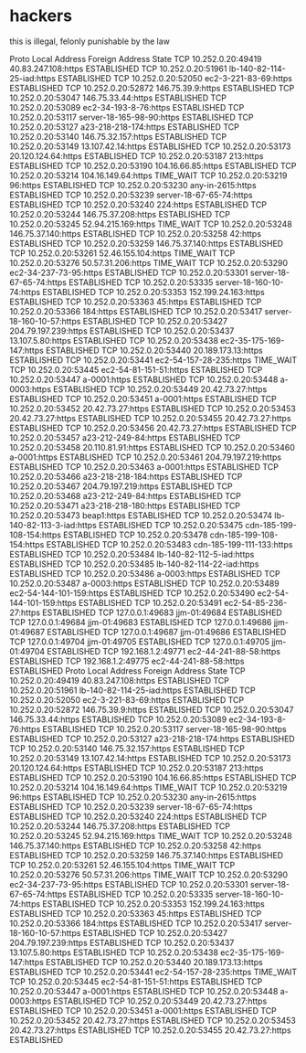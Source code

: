 # hackers

this is illegal, felonly punishable by the law

   Proto  Local Address          Foreign Address        State
  TCP    10.252.0.20:49419      40.83.247.108:https    ESTABLISHED
  TCP    10.252.0.20:51961      lb-140-82-114-25-iad:https  ESTABLISHED
  TCP    10.252.0.20:52050      ec2-3-221-83-69:https  ESTABLISHED
  TCP    10.252.0.20:52872      146.75.39.9:https      ESTABLISHED
  TCP    10.252.0.20:53047      146.75.33.44:https     ESTABLISHED
  TCP    10.252.0.20:53089      ec2-34-193-8-76:https  ESTABLISHED
  TCP    10.252.0.20:53117      server-18-165-98-90:https  ESTABLISHED
  TCP    10.252.0.20:53127      a23-218-218-174:https  ESTABLISHED
  TCP    10.252.0.20:53140      146.75.32.157:https    ESTABLISHED
  TCP    10.252.0.20:53149      13.107.42.14:https     ESTABLISHED
  TCP    10.252.0.20:53173      20.120.124.64:https    ESTABLISHED
  TCP    10.252.0.20:53187      213:https              ESTABLISHED
  TCP    10.252.0.20:53190      104.16.66.85:https     ESTABLISHED
  TCP    10.252.0.20:53214      104.16.149.64:https    TIME_WAIT
  TCP    10.252.0.20:53219      96:https               ESTABLISHED
  TCP    10.252.0.20:53230      any-in-2615:https      ESTABLISHED
  TCP    10.252.0.20:53239      server-18-67-65-74:https  ESTABLISHED
  TCP    10.252.0.20:53240      224:https              ESTABLISHED
  TCP    10.252.0.20:53244      146.75.37.208:https    ESTABLISHED
  TCP    10.252.0.20:53245      52.94.215.169:https    TIME_WAIT
  TCP    10.252.0.20:53248      146.75.37.140:https    ESTABLISHED
  TCP    10.252.0.20:53258      42:https               ESTABLISHED
  TCP    10.252.0.20:53259      146.75.37.140:https    ESTABLISHED
  TCP    10.252.0.20:53261      52.46.155.104:https    TIME_WAIT
  TCP    10.252.0.20:53276      50.57.31.206:https     TIME_WAIT
  TCP    10.252.0.20:53290      ec2-34-237-73-95:https  ESTABLISHED
  TCP    10.252.0.20:53301      server-18-67-65-74:https  ESTABLISHED
  TCP    10.252.0.20:53335      server-18-160-10-74:https  ESTABLISHED
  TCP    10.252.0.20:53353      152.199.24.163:https   ESTABLISHED
  TCP    10.252.0.20:53363      45:https               ESTABLISHED
  TCP    10.252.0.20:53366      184:https              ESTABLISHED
  TCP    10.252.0.20:53417      server-18-160-10-57:https  ESTABLISHED
  TCP    10.252.0.20:53427      204.79.197.239:https   ESTABLISHED
  TCP    10.252.0.20:53437      13.107.5.80:https      ESTABLISHED
  TCP    10.252.0.20:53438      ec2-35-175-169-147:https  ESTABLISHED
  TCP    10.252.0.20:53440      20.189.173.13:https    ESTABLISHED
  TCP    10.252.0.20:53441      ec2-54-157-28-235:https  TIME_WAIT
  TCP    10.252.0.20:53445      ec2-54-81-151-51:https  ESTABLISHED
  TCP    10.252.0.20:53447      a-0001:https           ESTABLISHED
  TCP    10.252.0.20:53448      a-0003:https           ESTABLISHED
  TCP    10.252.0.20:53449      20.42.73.27:https      ESTABLISHED
  TCP    10.252.0.20:53451      a-0001:https           ESTABLISHED
  TCP    10.252.0.20:53452      20.42.73.27:https      ESTABLISHED
  TCP    10.252.0.20:53453      20.42.73.27:https      ESTABLISHED
  TCP    10.252.0.20:53455      20.42.73.27:https      ESTABLISHED
  TCP    10.252.0.20:53456      20.42.73.27:https      ESTABLISHED
  TCP    10.252.0.20:53457      a23-212-249-84:https   ESTABLISHED
  TCP    10.252.0.20:53458      20.110.81.91:https     ESTABLISHED
  TCP    10.252.0.20:53460      a-0001:https           ESTABLISHED
  TCP    10.252.0.20:53461      204.79.197.219:https   ESTABLISHED
  TCP    10.252.0.20:53463      a-0001:https           ESTABLISHED
  TCP    10.252.0.20:53466      a23-218-218-184:https  ESTABLISHED
  TCP    10.252.0.20:53467      204.79.197.219:https   ESTABLISHED
  TCP    10.252.0.20:53468      a23-212-249-84:https   ESTABLISHED
  TCP    10.252.0.20:53471      a23-218-218-180:https  ESTABLISHED
  TCP    10.252.0.20:53473      beap1:https            ESTABLISHED
  TCP    10.252.0.20:53474      lb-140-82-113-3-iad:https  ESTABLISHED
  TCP    10.252.0.20:53475      cdn-185-199-108-154:https  ESTABLISHED
  TCP    10.252.0.20:53478      cdn-185-199-108-154:https  ESTABLISHED
  TCP    10.252.0.20:53483      cdn-185-199-111-133:https  ESTABLISHED
  TCP    10.252.0.20:53484      lb-140-82-112-5-iad:https  ESTABLISHED
  TCP    10.252.0.20:53485      lb-140-82-114-22-iad:https  ESTABLISHED
  TCP    10.252.0.20:53486      a-0003:https           ESTABLISHED
  TCP    10.252.0.20:53487      a-0003:https           ESTABLISHED
  TCP    10.252.0.20:53489      ec2-54-144-101-159:https  ESTABLISHED
  TCP    10.252.0.20:53490      ec2-54-144-101-159:https  ESTABLISHED
  TCP    10.252.0.20:53491      ec2-54-85-236-27:https  ESTABLISHED
  TCP    127.0.0.1:49683        jjm-01:49684           ESTABLISHED
  TCP    127.0.0.1:49684        jjm-01:49683           ESTABLISHED
  TCP    127.0.0.1:49686        jjm-01:49687           ESTABLISHED
  TCP    127.0.0.1:49687        jjm-01:49686           ESTABLISHED
  TCP    127.0.0.1:49704        jjm-01:49705           ESTABLISHED
  TCP    127.0.0.1:49705        jjm-01:49704           ESTABLISHED
  TCP    192.168.1.2:49771      ec2-44-241-88-58:https  ESTABLISHED
  TCP    192.168.1.2:49775      ec2-44-241-88-58:https  ESTABLISHED Proto  Local Address          Foreign Address        State
  TCP    10.252.0.20:49419      40.83.247.108:https    ESTABLISHED
  TCP    10.252.0.20:51961      lb-140-82-114-25-iad:https  ESTABLISHED
  TCP    10.252.0.20:52050      ec2-3-221-83-69:https  ESTABLISHED
  TCP    10.252.0.20:52872      146.75.39.9:https      ESTABLISHED
  TCP    10.252.0.20:53047      146.75.33.44:https     ESTABLISHED
  TCP    10.252.0.20:53089      ec2-34-193-8-76:https  ESTABLISHED
  TCP    10.252.0.20:53117      server-18-165-98-90:https  ESTABLISHED
  TCP    10.252.0.20:53127      a23-218-218-174:https  ESTABLISHED
  TCP    10.252.0.20:53140      146.75.32.157:https    ESTABLISHED
  TCP    10.252.0.20:53149      13.107.42.14:https     ESTABLISHED
  TCP    10.252.0.20:53173      20.120.124.64:https    ESTABLISHED
  TCP    10.252.0.20:53187      213:https              ESTABLISHED
  TCP    10.252.0.20:53190      104.16.66.85:https     ESTABLISHED
  TCP    10.252.0.20:53214      104.16.149.64:https    TIME_WAIT
  TCP    10.252.0.20:53219      96:https               ESTABLISHED
  TCP    10.252.0.20:53230      any-in-2615:https      ESTABLISHED
  TCP    10.252.0.20:53239      server-18-67-65-74:https  ESTABLISHED
  TCP    10.252.0.20:53240      224:https              ESTABLISHED
  TCP    10.252.0.20:53244      146.75.37.208:https    ESTABLISHED
  TCP    10.252.0.20:53245      52.94.215.169:https    TIME_WAIT
  TCP    10.252.0.20:53248      146.75.37.140:https    ESTABLISHED
  TCP    10.252.0.20:53258      42:https               ESTABLISHED
  TCP    10.252.0.20:53259      146.75.37.140:https    ESTABLISHED
  TCP    10.252.0.20:53261      52.46.155.104:https    TIME_WAIT
  TCP    10.252.0.20:53276      50.57.31.206:https     TIME_WAIT
  TCP    10.252.0.20:53290      ec2-34-237-73-95:https  ESTABLISHED
  TCP    10.252.0.20:53301      server-18-67-65-74:https  ESTABLISHED
  TCP    10.252.0.20:53335      server-18-160-10-74:https  ESTABLISHED
  TCP    10.252.0.20:53353      152.199.24.163:https   ESTABLISHED
  TCP    10.252.0.20:53363      45:https               ESTABLISHED
  TCP    10.252.0.20:53366      184:https              ESTABLISHED
  TCP    10.252.0.20:53417      server-18-160-10-57:https  ESTABLISHED
  TCP    10.252.0.20:53427      204.79.197.239:https   ESTABLISHED
  TCP    10.252.0.20:53437      13.107.5.80:https      ESTABLISHED
  TCP    10.252.0.20:53438      ec2-35-175-169-147:https  ESTABLISHED
  TCP    10.252.0.20:53440      20.189.173.13:https    ESTABLISHED
  TCP    10.252.0.20:53441      ec2-54-157-28-235:https  TIME_WAIT
  TCP    10.252.0.20:53445      ec2-54-81-151-51:https  ESTABLISHED
  TCP    10.252.0.20:53447      a-0001:https           ESTABLISHED
  TCP    10.252.0.20:53448      a-0003:https           ESTABLISHED
  TCP    10.252.0.20:53449      20.42.73.27:https      ESTABLISHED
  TCP    10.252.0.20:53451      a-0001:https           ESTABLISHED
  TCP    10.252.0.20:53452      20.42.73.27:https      ESTABLISHED
  TCP    10.252.0.20:53453      20.42.73.27:https      ESTABLISHED
  TCP    10.252.0.20:53455      20.42.73.27:https      ESTABLISHED
  
